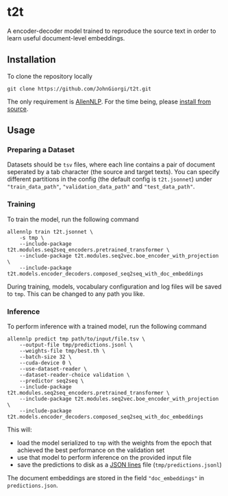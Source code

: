 # t2t

A encoder-decoder model trained to reproduce the source text in order to learn useful document-level embeddings.

## Installation

To clone the repository locally

```
git clone https://github.com/JohnGiorgi/t2t.git
```

The only requirement is [AllenNLP](https://github.com/allenai/allennlp). For the time being, please [install from source](https://github.com/allenai/allennlp#installing-from-source).

## Usage

### Preparing a Dataset

Datasets should be `tsv` files, where each line contains a pair of document seperated by a tab character (the source and target texts). You can specify different partitions in the config (the default config is `t2t.jsonnet`) under `"train_data_path"`, `"validation_data_path"` and `"test_data_path"`.

### Training

To train the model, run the following command

```
allennlp train t2t.jsonnet \
    -s tmp \
    --include-package t2t.modules.seq2seq_encoders.pretrained_transformer \
    --include-package t2t.modules.seq2vec.boe_encoder_with_projection \
    --include-package t2t.models.encoder_decoders.composed_seq2seq_with_doc_embeddings
```

During training, models, vocabulary configuration and log files will be saved to `tmp`. This can be changed to any path you like.

### Inference

To perform inference with a trained model, run the following command

```
allennlp predict tmp path/to/input/file.tsv \
    --output-file tmp/predictions.jsonl \
    --weights-file tmp/best.th \
    --batch-size 32 \
    --cuda-device 0 \
    --use-dataset-reader \
    --dataset-reader-choice validation \
    --predictor seq2seq \
    --include-package t2t.modules.seq2seq_encoders.pretrained_transformer \
    --include-package t2t.modules.seq2vec.boe_encoder_with_projection \
    --include-package t2t.models.encoder_decoders.composed_seq2seq_with_doc_embeddings
```

This will:
* load the model serialized to `tmp` with the weights from the epoch that achieved the best performance on the validation set
* use that model to perform inference on the provided input file
* save the predictions to disk as a [JSON lines](http://jsonlines.org/) file (`tmp/predictions.jsonl`)

The document embeddings are stored in the field `"doc_embeddings"` in `predictions.json`.